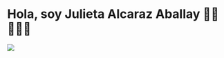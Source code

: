 # Hola, soy Julieta Alcaraz Aballay 👋🏾 👩🏾‍💻

<img src="[https://jul1.my.canva.site/colorful-pastel-modern-personal-linkedin-banner]" >

